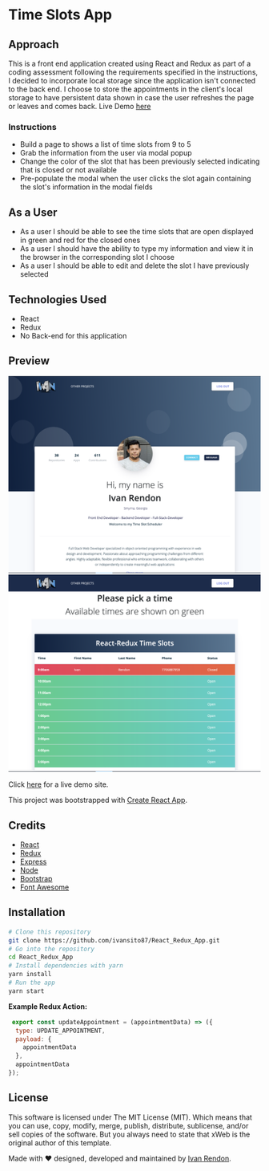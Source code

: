 # Time Slots App


## Approach
This is a front end application created using React and Redux as part of a coding assessment following the requirements specified in the instructions, I decided to incorporate local storage since the application isn't connected to the back end. 
I choose to store the appointments in the client's local storage to have persistent data shown in case the user refreshes the page or leaves and comes back.
Live Demo [here](https://ivansito87.github.io/React_Redux_App) 

### Instructions
  - Build a page to shows a list of time slots from 9 to 5
  - Grab the information from the user via modal popup 
  - Change the color of the slot that has been previously selected indicating that is closed or not available
  - Pre-populate the modal when the user clicks the slot again containing the slot's information in the modal fields
    
## As a User
- As a user I should be able to see the time slots that are open displayed in green and red for the closed ones      
- As a user I should have the ability to type my information and view it in the browser in the corresponding slot I choose
- As a user I should be able to edit and delete the slot I have previously selected

## Technologies Used
- React
- Redux
- No Back-end for this application

## Preview
![Time Slots](./src/images/preview.png "Preview of Page")
![Time Slots](./src/images/preview2.png "Movie Finder Results")

Click [here](https://ivansito87.github.io/React_Redux_App) for a live demo site.

This project was bootstrapped with [Create React App](https://github.com/facebook/create-react-app).

## Credits
* [React](https://reactjs.org)
* [Redux](https://redux.js.org)
* [Express](https://expressjs.com)
* [Node](https://nodejs.org/en/)
* [Bootstrap](http://getbootstrap.com)
* [Font Awesome](http://fontawesome.io)


## Installation
``` bash
# Clone this repository
git clone https://github.com/ivansito87/React_Redux_App.git
# Go into the repository
cd React_Redux_App
# Install dependencies with yarn
yarn install
# Run the app
yarn start
```

**Example Redux Action:** 
```javascript
 export const updateAppointment = (appointmentData) => ({
  type: UPDATE_APPOINTMENT,
  payload: {
    appointmentData
  },
  appointmentData
});
```

## License
This software is licensed under The MIT License (MIT). Which means that you can use, copy, modify, merge, publish, distribute, sublicense, and/or sell copies of the software. But you always need to state that xWeb is the original author of this template.

Made with ❤️ designed, developed and maintained by [Ivan Rendon](https://www.ivanrendon.dev/).

